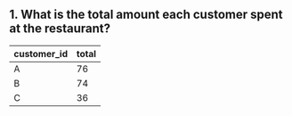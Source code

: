 ## 1. What is the total amount each customer spent at the restaurant?

|customer_id|total|
|---|---|
|A|76|
|B|74|
|C|36|
